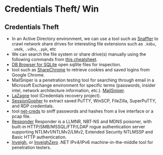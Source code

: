 # Credentials Theft/ Win

## Credentials Theft&#x20;

* In an Active Directory environment, we can use a tool such as [Snaffler](https://github.com/SnaffCon/Snaffler) to crawl network share drives for interesting file extensions such as `.kdbx`, `.vmdk`, `.vdhx`, `.ppk`, etc
* We can search the file system or share drive(s) manually using the following commands from [this cheatsheet](https://github.com/swisskyrepo/PayloadsAllTheThings/blob/master/Methodology%20and%20Resources/Windows%20-%20Privilege%20Escalation.md#search-for-a-file-with-a-certain-filename).
* [DB Browser for SQLite](https://sqlitebrowser.org/dl/) open sqllite files for inspection.
* tool such as [SharpChrome](https://github.com/GhostPack/SharpDPAPI) to retrieve cookies and saved logins from Google Chrome.
* MailSniper is a penetration testing tool for searching through email in a Microsoft Exchange environment for specific terms (passwords, insider intel, network architecture information, etc.).  [MailSniper](https://github.com/dafthack/MailSniper).
* [LaZagne](https://github.com/AlessandroZ/LaZagne) tool  (Credentials recovery project).
* [SessionGopher](https://github.com/Arvanaghi/SessionGopher) to extract saved PuTTY, WinSCP, FileZilla, SuperPuTTY, and RDP credentials.
* tool [net-creds](https://github.com/DanMcInerney/net-creds) to sniff passwords and hashes from a live interface or a pcap file.
* [Responder](https://github.com/lgandx/Responder) Responder is a LLMNR, NBT-NS and MDNS poisoner, with built-in HTTP/SMB/MSSQL/FTP/LDAP rogue authentication server supporting NTLMv1/NTLMv2/LMv2, Extended Security NTLMSSP and Basic HTTP authentication.
* [Inveigh](https://github.com/Kevin-Robertson/Inveigh), or [InveighZero](https://github.com/Kevin-Robertson/InveighZero) .NET IPv4/IPv6 machine-in-the-middle tool for penetration testers.
